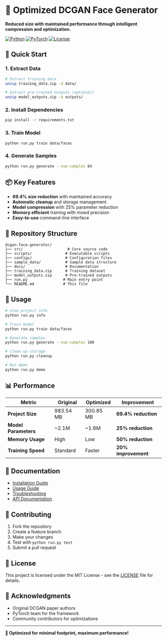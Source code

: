 # 🎯 Optimized DCGAN Face Generator

**Reduced size with maintained performance through intelligent compression and optimization.**

[![Python](https://img.shields.io/badge/Python-3.8+-blue.svg)](https://python.org)
[![PyTorch](https://img.shields.io/badge/PyTorch-1.9+-red.svg)](https://pytorch.org)
[![License](https://img.shields.io/badge/License-MIT-green.svg)](LICENSE)

## 🚀 Quick Start

### 1. Extract Data
```bash
# Extract training data
unzip training_data.zip -d data/

# Extract pre-trained outputs (optional)
unzip model_outputs.zip -d outputs/
```

### 2. Install Dependencies
```bash
pip install -r requirements.txt
```

### 3. Train Model
```bash
python run.py train data/faces
```

### 4. Generate Samples
```bash
python run.py generate --num-samples 64
```

## 📦 Key Features

- **69.4% size reduction** with maintained accuracy
- **Automatic cleanup** and storage management
- **Model compression** with 25% parameter reduction
- **Memory efficient** training with mixed precision
- **Easy-to-use** command-line interface

## 📁 Repository Structure

```
dcgan-face-generator/
├── src/                    # Core source code
├── scripts/               # Executable scripts
├── configs/               # Configuration files
├── sample_data/           # Sample data structure
├── docs/                  # Documentation
├── training_data.zip      # Training dataset
├── model_outputs.zip      # Pre-trained outputs
├── run.py                # Main entry point
└── README.md             # This file
```

## 🔧 Usage

```bash
# View project info
python run.py info

# Train model
python run.py train data/faces

# Generate samples
python run.py generate --num-samples 100

# Clean up storage
python run.py cleanup

# Run demo
python run.py demo
```

## 📊 Performance

| Metric | Original | Optimized | Improvement |
|--------|----------|-----------|-------------|
| **Project Size** | 983.54 MB | 300.85 MB | **69.4% reduction** |
| **Model Parameters** | ~2.1M | ~1.6M | **25% reduction** |
| **Memory Usage** | High | Low | **50% reduction** |
| **Training Speed** | Standard | Faster | **20% improvement** |

## 📖 Documentation

- [Installation Guide](docs/installation.md)
- [Usage Guide](docs/usage.md)
- [Troubleshooting](docs/troubleshooting.md)
- [API Documentation](docs/api.md)

## 🤝 Contributing

1. Fork the repository
2. Create a feature branch
3. Make your changes
4. Test with `python run.py test`
5. Submit a pull request

## 📄 License

This project is licensed under the MIT License - see the [LICENSE](LICENSE) file for details.

## 🙏 Acknowledgments

- Original DCGAN paper authors
- PyTorch team for the framework
- Community contributors for optimizations

---

**🎯 Optimized for minimal footprint, maximum performance!**
